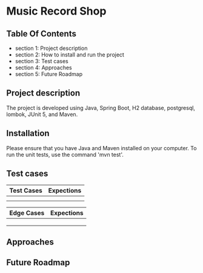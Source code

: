 # Music Record Shop

## Table Of Contents
*  section 1: Project description
*  section 2: How to install and run the project
*  section 3: Test cases
*  section 4: Approaches
*  section 5: Future Roadmap

## Project description

The project is developed using Java, Spring Boot, H2 database, postgresql, lombok, JUnit 5, and Maven.

## Installation

Please ensure that you have Java and Maven installed on your computer. To run the unit tests, use the command 'mvn test'.

## Test cases

| Test Cases | Expections |
|------------|:----------:|
|            |            |
|            |            |

| Edge Cases | Expections |
|------------|:----------:|
|            |            |
|            |            |
|            |            |

## Approaches

## Future Roadmap
